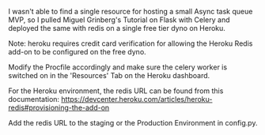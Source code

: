 I wasn't able to find a single resource for hosting a small Async task queue MVP, so I pulled Miguel Grinberg's Tutorial on Flask with Celery and deployed the same with redis on a single free tier dyno on Heroku.

Note: heroku requires credit card verification for allowing the Heroku Redis add-on to be configured on the free dyno.

Modify the Procfile accordingly and make sure the celery worker is switched on in the 'Resources' Tab on the Heroku dashboard.

For the Heroku environment, the redis URL can be found from this documentation: https://devcenter.heroku.com/articles/heroku-redis#provisioning-the-add-on

Add the redis URL to the staging or the Production Environment in config.py.
